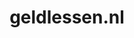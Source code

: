 ---
layout: post
title:  "geldlessen.nl"
internal_url:  "/dutchgov/geldlessen.nl.html"
subdomains_count: 5
all_subdomains_count: 8
urls_count: 5
ssl_rank: 0
http_rank: 55
url_link: /data/geldlessen.nl/urls.txt
all_subdomains_link: /data/geldlessen.nl/all_subdomains.txt
subdomains_link: /data/geldlessen.nl/subdomains.txt
categories: dutchgov
---